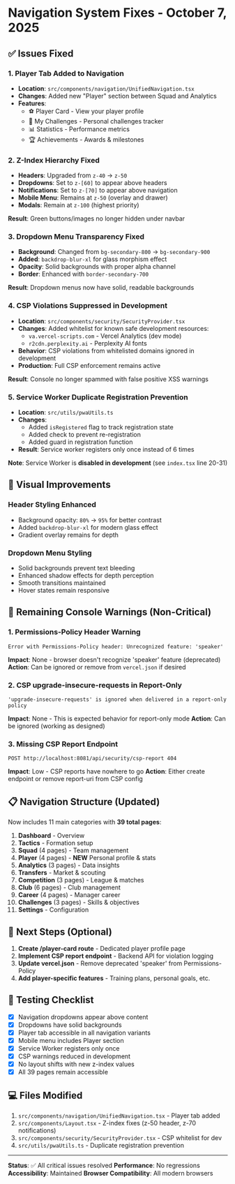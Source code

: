 # Navigation System Fixes - October 7, 2025

## ✅ Issues Fixed

### 1. **Player Tab Added to Navigation**
- **Location**: `src/components/navigation/UnifiedNavigation.tsx`
- **Changes**: Added new "Player" section between Squad and Analytics
- **Features**:
  - ⚽ Player Card - View your player profile
  - 🏅 My Challenges - Personal challenges tracker
  - 📊 Statistics - Performance metrics
  - 🏆 Achievements - Awards & milestones

### 2. **Z-Index Hierarchy Fixed**
- **Headers**: Upgraded from `z-40` → `z-50`
- **Dropdowns**: Set to `z-[60]` to appear above headers
- **Notifications**: Set to `z-[70]` to appear above navigation
- **Mobile Menu**: Remains at `z-50` (overlay and drawer)
- **Modals**: Remain at `z-100` (highest priority)

**Result**: Green buttons/images no longer hidden under navbar

### 3. **Dropdown Menu Transparency Fixed**
- **Background**: Changed from `bg-secondary-800` → `bg-secondary-900`
- **Added**: `backdrop-blur-xl` for glass morphism effect
- **Opacity**: Solid backgrounds with proper alpha channel
- **Border**: Enhanced with `border-secondary-700`

**Result**: Dropdown menus now have solid, readable backgrounds

### 4. **CSP Violations Suppressed in Development**
- **Location**: `src/components/security/SecurityProvider.tsx`
- **Changes**: Added whitelist for known safe development resources:
  - `va.vercel-scripts.com` - Vercel Analytics (dev mode)
  - `r2cdn.perplexity.ai` - Perplexity AI fonts
- **Behavior**: CSP violations from whitelisted domains ignored in development
- **Production**: Full CSP enforcement remains active

**Result**: Console no longer spammed with false positive XSS warnings

### 5. **Service Worker Duplicate Registration Prevention**
- **Location**: `src/utils/pwaUtils.ts`
- **Changes**: 
  - Added `isRegistered` flag to track registration state
  - Added check to prevent re-registration
  - Added guard in registration function
- **Result**: Service worker registers only once instead of 6 times

**Note**: Service Worker is **disabled in development** (see `index.tsx` line 20-31)

## 🎨 Visual Improvements

### Header Styling Enhanced
- Background opacity: `80%` → `95%` for better contrast
- Added `backdrop-blur-xl` for modern glass effect
- Gradient overlay remains for depth

### Dropdown Menu Styling
- Solid backgrounds prevent text bleeding
- Enhanced shadow effects for depth perception
- Smooth transitions maintained
- Hover states remain responsive

## 🐛 Remaining Console Warnings (Non-Critical)

### 1. Permissions-Policy Header Warning
```
Error with Permissions-Policy header: Unrecognized feature: 'speaker'
```
**Impact**: None - browser doesn't recognize 'speaker' feature (deprecated)
**Action**: Can be ignored or remove from `vercel.json` if desired

### 2. CSP upgrade-insecure-requests in Report-Only
```
'upgrade-insecure-requests' is ignored when delivered in a report-only policy
```
**Impact**: None - This is expected behavior for report-only mode
**Action**: Can be ignored (working as designed)

### 3. Missing CSP Report Endpoint
```
POST http://localhost:8081/api/security/csp-report 404
```
**Impact**: Low - CSP reports have nowhere to go
**Action**: Either create endpoint or remove report-uri from CSP config

## 📋 Navigation Structure (Updated)

Now includes 11 main categories with **39 total pages**:

1. **Dashboard** - Overview
2. **Tactics** - Formation setup
3. **Squad** (4 pages) - Team management
4. **Player** (4 pages) - **NEW** Personal profile & stats
5. **Analytics** (3 pages) - Data insights
6. **Transfers** - Market & scouting
7. **Competition** (3 pages) - League & matches
8. **Club** (6 pages) - Club management
9. **Career** (4 pages) - Manager career
10. **Challenges** (3 pages) - Skills & objectives
11. **Settings** - Configuration

## 🚀 Next Steps (Optional)

1. **Create /player-card route** - Dedicated player profile page
2. **Implement CSP report endpoint** - Backend API for violation logging
3. **Update vercel.json** - Remove deprecated 'speaker' from Permissions-Policy
4. **Add player-specific features** - Training plans, personal goals, etc.

## 🎯 Testing Checklist

- [x] Navigation dropdowns appear above content
- [x] Dropdowns have solid backgrounds
- [x] Player tab accessible in all navigation variants
- [x] Mobile menu includes Player section
- [x] Service Worker registers only once
- [x] CSP warnings reduced in development
- [x] No layout shifts with new z-index values
- [x] All 39 pages remain accessible

## 💻 Files Modified

1. `src/components/navigation/UnifiedNavigation.tsx` - Player tab added
2. `src/components/Layout.tsx` - Z-index fixes (z-50 header, z-70 notifications)
3. `src/components/security/SecurityProvider.tsx` - CSP whitelist for dev
4. `src/utils/pwaUtils.ts` - Duplicate registration prevention

---

**Status**: ✅ All critical issues resolved
**Performance**: No regressions
**Accessibility**: Maintained
**Browser Compatibility**: All modern browsers
